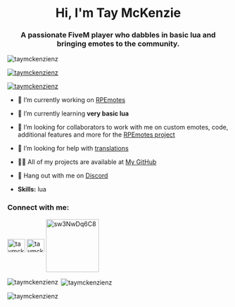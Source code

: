 <h1 align="center">Hi, I'm Tay McKenzie</h1>
<h3 align="center">A passionate FiveM player who dabbles in basic lua and bringing emotes to the community.</h3>


<p align="left"> <img src="https://komarev.com/ghpvc/?username=taymckenzienz&label=Profile%20views&color=0e75b6&style=flat" alt="taymckenzienz" /> </p>

<p align="left"> <a href="https://github.com/ryo-ma/github-profile-trophy"><img src="https://github-profile-trophy.vercel.app/?username=taymckenzienz" alt="taymckenzienz" /></a> </p>

<p align="left"> <a href="https://twitter.com/taymckenzienz" target="blank"><img src="https://img.shields.io/twitter/follow/taymckenzienz?logo=twitter&style=for-the-badge" alt="taymckenzienz" /></a> </p>

- 🔭 I’m currently working on [RPEmotes](https://github.com/TayMcKenzieNZ/rpemotes)

- 🌱 I’m currently learning **very basic lua**

- 👯 I’m looking for collaborators to work with me on custom emotes, code, additional features and more for the [RPEmotes project](https://github.com/TayMcKenzieNZ/rpemotes)

- 🤝 I’m looking for help with [translations](https://github.com/TayMcKenzieNZ/dpemotes)

- 👨‍💻 All of my projects are available at [My GitHub](https://github.com/TayMcKenzieNZ/)

- 💬 Hang out with me on [Discord](https://discord.gg/sw3NwDq6C8)

- **Skills:** lua

<h3 align="left">Connect with me:</h3>
<p align="left">
<a href="https://twitter.com/taymckenzienz" target="blank"><img align="center" src="https://raw.githubusercontent.com/rahuldkjain/github-profile-readme-generator/master/src/images/icons/Social/twitter.svg" alt="taymckenzienz" height="30" width="40" /></a>
<a href="https://instagram.com/taymckenzienz" target="blank"><img align="center" src="https://raw.githubusercontent.com/rahuldkjain/github-profile-readme-generator/master/src/images/icons/Social/instagram.svg" alt="taymckenzienz" height="30" width="40" /></a>
<a href="https://discord.gg/sw3NwDq6C8" target="blank"><img align="center" src="https://raw.githubusercontent.com/rahuldkjain/github-profile-readme-generator/master/src/images/icons/Social/discord.svg" alt="sw3NwDq6C8" height="120" width="120" /></a>
</p>

<p><img align="left" src="https://github-readme-stats.vercel.app/api/top-langs?username=taymckenzienz&show_icons=true&locale=en&layout=compact" alt="taymckenzienz" /></p>

<p>&nbsp;<img align="center" src="https://github-readme-stats.vercel.app/api?username=taymckenzienz&show_icons=true&locale=en" alt="taymckenzienz" /></p>

<p><img align="center" src="https://github-readme-streak-stats.herokuapp.com/?user=taymckenzienz&" alt="taymckenzienz" /></p>
